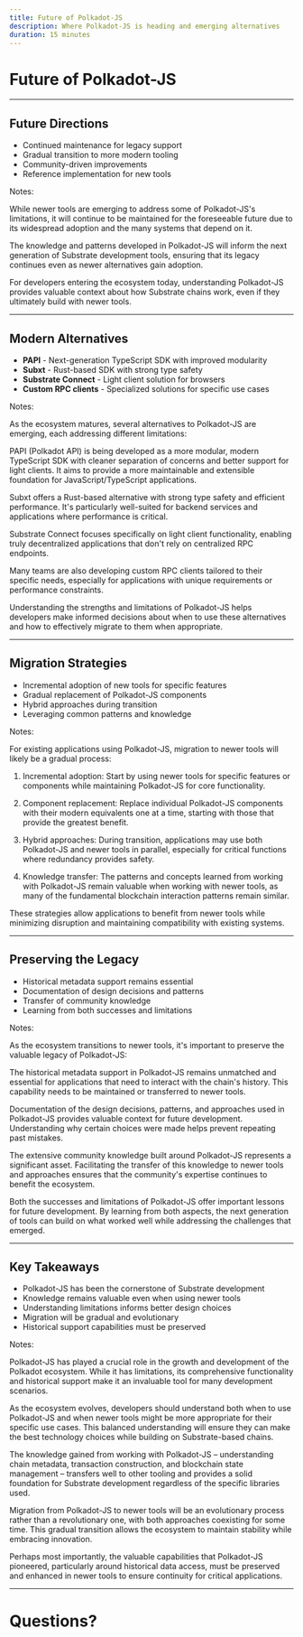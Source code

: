 ```yaml
---
title: Future of Polkadot-JS
description: Where Polkadot-JS is heading and emerging alternatives
duration: 15 minutes
---
```


# Future of Polkadot-JS

---

## Future Directions

<pba-flex center>

- Continued maintenance for legacy support
- Gradual transition to more modern tooling
- Community-driven improvements
- Reference implementation for new tools

</pba-flex>

Notes:

While newer tools are emerging to address some of Polkadot-JS's limitations, it will continue to be maintained for the foreseeable future due to its widespread adoption and the many systems that depend on it.

The knowledge and patterns developed in Polkadot-JS will inform the next generation of Substrate development tools, ensuring that its legacy continues even as newer alternatives gain adoption.

For developers entering the ecosystem today, understanding Polkadot-JS provides valuable context about how Substrate chains work, even if they ultimately build with newer tools.

---

## Modern Alternatives

<pba-flex center>

- **PAPI** - Next-generation TypeScript SDK with improved modularity
- **Subxt** - Rust-based SDK with strong type safety
- **Substrate Connect** - Light client solution for browsers
- **Custom RPC clients** - Specialized solutions for specific use cases

</pba-flex>

Notes:

As the ecosystem matures, several alternatives to Polkadot-JS are emerging, each addressing different limitations:

PAPI (Polkadot API) is being developed as a more modular, modern TypeScript SDK with cleaner separation of concerns and better support for light clients. It aims to provide a more maintainable and extensible foundation for JavaScript/TypeScript applications.

Subxt offers a Rust-based alternative with strong type safety and efficient performance. It's particularly well-suited for backend services and applications where performance is critical.

Substrate Connect focuses specifically on light client functionality, enabling truly decentralized applications that don't rely on centralized RPC endpoints.

Many teams are also developing custom RPC clients tailored to their specific needs, especially for applications with unique requirements or performance constraints.

Understanding the strengths and limitations of Polkadot-JS helps developers make informed decisions about when to use these alternatives and how to effectively migrate to them when appropriate.

---

## Migration Strategies

<pba-flex center>

- Incremental adoption of new tools for specific features
- Gradual replacement of Polkadot-JS components
- Hybrid approaches during transition
- Leveraging common patterns and knowledge

</pba-flex>

Notes:

For existing applications using Polkadot-JS, migration to newer tools will likely be a gradual process:

1. Incremental adoption: Start by using newer tools for specific features or components while maintaining Polkadot-JS for core functionality.

2. Component replacement: Replace individual Polkadot-JS components with their modern equivalents one at a time, starting with those that provide the greatest benefit.

3. Hybrid approaches: During transition, applications may use both Polkadot-JS and newer tools in parallel, especially for critical functions where redundancy provides safety.

4. Knowledge transfer: The patterns and concepts learned from working with Polkadot-JS remain valuable when working with newer tools, as many of the fundamental blockchain interaction patterns remain similar.

These strategies allow applications to benefit from newer tools while minimizing disruption and maintaining compatibility with existing systems.

---

## Preserving the Legacy

<pba-flex center>

- Historical metadata support remains essential
- Documentation of design decisions and patterns
- Transfer of community knowledge
- Learning from both successes and limitations

</pba-flex>

Notes:

As the ecosystem transitions to newer tools, it's important to preserve the valuable legacy of Polkadot-JS:

The historical metadata support in Polkadot-JS remains unmatched and essential for applications that need to interact with the chain's history. This capability needs to be maintained or transferred to newer tools.

Documentation of the design decisions, patterns, and approaches used in Polkadot-JS provides valuable context for future development. Understanding why certain choices were made helps prevent repeating past mistakes.

The extensive community knowledge built around Polkadot-JS represents a significant asset. Facilitating the transfer of this knowledge to newer tools and approaches ensures that the community's expertise continues to benefit the ecosystem.

Both the successes and limitations of Polkadot-JS offer important lessons for future development. By learning from both aspects, the next generation of tools can build on what worked well while addressing the challenges that emerged.

---

## Key Takeaways

<pba-flex center>

- Polkadot-JS has been the cornerstone of Substrate development
- Knowledge remains valuable even when using newer tools
- Understanding limitations informs better design choices
- Migration will be gradual and evolutionary
- Historical support capabilities must be preserved

</pba-flex>

Notes:

Polkadot-JS has played a crucial role in the growth and development of the Polkadot ecosystem. While it has limitations, its comprehensive functionality and historical support make it an invaluable tool for many development scenarios.

As the ecosystem evolves, developers should understand both when to use Polkadot-JS and when newer tools might be more appropriate for their specific use cases. This balanced understanding will ensure they can make the best technology choices while building on Substrate-based chains.

The knowledge gained from working with Polkadot-JS – understanding chain metadata, transaction construction, and blockchain state management – transfers well to other tooling and provides a solid foundation for Substrate development regardless of the specific libraries used.

Migration from Polkadot-JS to newer tools will be an evolutionary process rather than a revolutionary one, with both approaches coexisting for some time. This gradual transition allows the ecosystem to maintain stability while embracing innovation.

Perhaps most importantly, the valuable capabilities that Polkadot-JS pioneered, particularly around historical data access, must be preserved and enhanced in newer tools to ensure continuity for critical applications.

---

<!-- .slide: data-background-color="#4A2439" -->

# Questions?